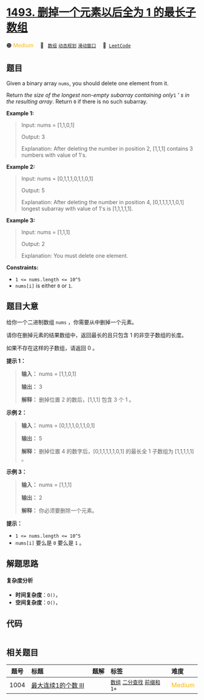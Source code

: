 # [1493. 删掉一个元素以后全为 1 的最长子数组](https://leetcode.com/problems/longest-subarray-of-1s-after-deleting-one-element)

🟠 <font color=#ffb800>Medium</font>&emsp; 🔖&ensp; [`数组`](/tag/array.md) [`动态规划`](/tag/dynamic-programming.md) [`滑动窗口`](/tag/sliding-window.md)&emsp; 🔗&ensp;[`LeetCode`](https://leetcode.com/problems/longest-subarray-of-1s-after-deleting-one-element)

## 题目

Given a binary array `nums`, you should delete one element from it.

Return _the size of the longest non-empty subarray containing only_`1` _' s in
the resulting array_. Return `0` if there is no such subarray.



**Example 1:**

> Input: nums = [1,1,0,1]
> 
> Output: 3
> 
> Explanation: After deleting the number in position 2, [1,1,1] contains 3 numbers with value of 1's.

**Example 2:**

> Input: nums = [0,1,1,1,0,1,1,0,1]
> 
> Output: 5
> 
> Explanation: After deleting the number in position 4, [0,1,1,1,1,1,0,1] longest subarray with value of 1's is [1,1,1,1,1].

**Example 3:**

> Input: nums = [1,1,1]
> 
> Output: 2
> 
> Explanation: You must delete one element.

**Constraints:**

  * `1 <= nums.length <= 10^5`
  * `nums[i]` is either `0` or `1`.


## 题目大意

给你一个二进制数组 `nums` ，你需要从中删掉一个元素。

请你在删掉元素的结果数组中，返回最长的且只包含 1 的非空子数组的长度。

如果不存在这样的子数组，请返回 0 。



**提示 1：**

> 
> 
> 
> 
> 
> **输入：** nums = [1,1,0,1]
> 
> **输出：** 3
> 
> **解释：** 删掉位置 2 的数后，[1,1,1] 包含 3 个 1 。

**示例 2：**

> 
> 
> 
> 
> 
> **输入：** nums = [0,1,1,1,0,1,1,0,1]
> 
> **输出：** 5
> 
> **解释：** 删掉位置 4 的数字后，[0,1,1,1,1,1,0,1] 的最长全 1 子数组为 [1,1,1,1,1] 。

**示例 3：**

> 
> 
> 
> 
> 
> **输入：** nums = [1,1,1]
> 
> **输出：** 2
> 
> **解释：** 你必须要删除一个元素。



**提示：**

  * `1 <= nums.length <= 10^5`
  * `nums[i]` 要么是 `0` 要么是 `1` 。


## 解题思路

#### 复杂度分析

- **时间复杂度**：`O()`，
- **空间复杂度**：`O()`，

## 代码

```javascript

```

## 相关题目

<!-- prettier-ignore -->
| 题号 | 标题 | 题解 | 标签 | 难度 |
| :------: | :------ | :------: | :------ | :------ |
| 1004 | [最大连续1的个数 III](https://leetcode.com/problems/max-consecutive-ones-iii) |  |  [`数组`](/tag/array.md) [`二分查找`](/tag/binary-search.md) [`前缀和`](/tag/prefix-sum.md) `1+` | <font color=#ffb800>Medium</font> |

<style>
.blue {
    background-color: #096dd9;
    padding: 0.25rem 0.5rem;
    margin: 0;
    font-size: 0.85em;
    border-radius: 3px;
    color: white;
    font-weight: 500;
}
table th:first-of-type { width: 10%; }
table th:nth-of-type(2) { width: 35%; }
table th:nth-of-type(3) { width: 10%; }
table th:nth-of-type(4) { width: 35%; }
table th:nth-of-type(5) { width: 10%; }
</style>
